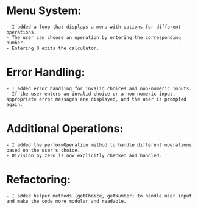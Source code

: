 # Menu System:

    - I added a loop that displays a menu with options for different operations.
    - The user can choose an operation by entering the corresponding number.
    - Entering 0 exits the calculator.

# Error Handling:

    - I added error handling for invalid choices and non-numeric inputs.
    - If the user enters an invalid choice or a non-numeric input, appropriate error messages are displayed, and the user is prompted again.

# Additional Operations:

    - I added the performOperation method to handle different operations based on the user's choice.
    - Division by zero is now explicitly checked and handled.

# Refactoring:

    - I added helper methods (getChoice, getNumber) to handle user input and make the code more modular and readable.